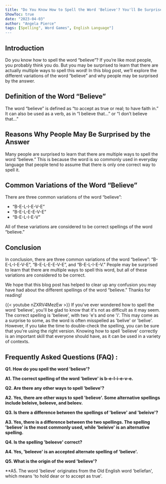 ```yaml
---
title: "Do You Know How to Spell the Word 'Believe'? You'll Be Surprised at the Answer!"
ShowToc: true 
date: "2023-04-03"
author: "Angela Pierce" 
tags: [Spelling", Word Games", English Language"]
---
```

## Introduction

Do you know how to spell the word “believe”? If you’re like most people, you probably think you do. But you may be surprised to learn that there are actually multiple ways to spell this word! In this blog post, we’ll explore the different variations of the word “believe” and why people may be surprised by the answer. 

## Definition of the Word “Believe”

The word “believe” is defined as “to accept as true or real; to have faith in.” It can also be used as a verb, as in “I believe that…” or “I don’t believe that…” 

## Reasons Why People May Be Surprised by the Answer

Many people are surprised to learn that there are multiple ways to spell the word “believe.” This is because the word is so commonly used in everyday language that people tend to assume that there is only one correct way to spell it. 

## Common Variations of the Word “Believe”

There are three common variations of the word “believe”: 

* “B-E-L-I-E-V-E” 
* “B-E-L-E-E-V-E” 
* “B-E-L-I-E-V” 

All of these variations are considered to be correct spellings of the word “believe.” 

## Conclusion 

In conclusion, there are three common variations of the word “believe”: “B-E-L-I-E-V-E”, “B-E-L-E-E-V-E”, and “B-E-L-I-E-V.” People may be surprised to learn that there are multiple ways to spell this word, but all of these variations are considered to be correct. 

We hope that this blog post has helped to clear up any confusion you may have had about the different spellings of the word “believe.” Thanks for reading!

{{< youtube nZXRV4MezEw >}} 
If you've ever wondered how to spell the word 'believe', you'll be glad to know that it's not as difficult as it may seem. The correct spelling is 'believe', with two 'e's and one 'i'. This may come as a surprise to some, as the word is often misspelled as 'belive' or 'belive'. However, if you take the time to double-check the spelling, you can be sure that you're using the right version. Knowing how to spell 'believe' correctly is an important skill that everyone should have, as it can be used in a variety of contexts.

## Frequently Asked Questions (FAQ) :
**Q1. How do you spell the word 'believe'?**

**A1. The correct spelling of the word 'believe' is b-e-l-i-e-v-e.**

**Q2. Are there any other ways to spell 'believe'?**

**A2. Yes, there are other ways to spell 'believe'. Some alternative spellings include beleive, beleeve, and beleev.**

**Q3. Is there a difference between the spellings of 'believe' and 'beleive'?**

**A3. Yes, there is a difference between the two spellings. The spelling 'believe' is the most commonly used, while 'beleive' is an alternative spelling.**

**Q4. Is the spelling 'beleeve' correct?**

**A4. Yes, 'beleeve' is an accepted alternate spelling of 'believe'.**

**Q5. What is the origin of the word 'believe'?**

**A5. The word 'believe' originates from the Old English word 'belīefan', which means 'to hold dear or to accept as true'.





